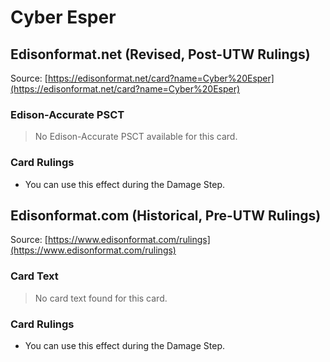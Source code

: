 # Cyber Esper

## Edisonformat.net (Revised, Post-UTW Rulings)

Source: [https://edisonformat.net/card?name=Cyber%20Esper](https://edisonformat.net/card?name=Cyber%20Esper)

### Edison-Accurate PSCT

> No Edison-Accurate PSCT available for this card.

### Card Rulings

*   You can use this effect during the Damage Step.


## Edisonformat.com (Historical, Pre-UTW Rulings)

Source: [https://www.edisonformat.com/rulings](https://www.edisonformat.com/rulings)

### Card Text

> No card text found for this card.

### Card Rulings

*   You can use this effect during the Damage Step.


